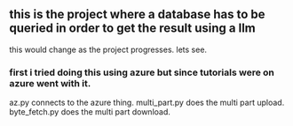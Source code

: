 ## this is the project where a database has to be queried in order to get the result using a llm

this would change as the project progresses.
lets see.

### first i tried doing this using azure but since tutorials were on azure went with it.

az.py connects to the azure thing.
multi_part.py does the multi part upload.
byte_fetch.py does the multi part download.
